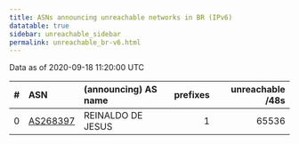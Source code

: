 ```yaml
---
title: ASNs announcing unreachable networks in BR (IPv6)
datatable: true
sidebar: unreachable_sidebar
permalink: unreachable_br-v6.html
---
```


Data as of 2020-09-18 11:20:00 UTC


<div class="datatable-begin"></div>

|   # | ASN                                      | (announcing) AS name   |   prefixes |   unreachable /48s |
|----:|:-----------------------------------------|:-----------------------|-----------:|-------------------:|
|   0 | [AS268397](unreachable_AS268397-v6.html) | REINALDO DE JESUS      |          1 |              65536 |

<div class="datatable-end"></div>
